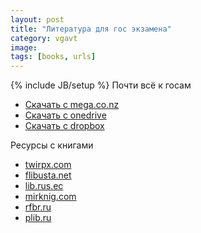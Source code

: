 ```yaml
---
layout: post
title: "Литература для гос экзамена"
category: vgavt
image: 
tags: [books, urls]
---
```

{% include JB/setup %}
Почти всё к госам

- [Скачать c mega.co.nz](https://mega.co.nz/#F!Y0JVVaxC!xfxUXz6lN8chMAC01onVMg)
- [Скачать c onedrive](https://onedrive.live.com/redir?resid=A43AA098F14CEFE9%2136347)
- [Скачать c dropbox](https://www.dropbox.com/sh/k2tl3un00psyddk/AABeyRqhUicOhkAI-1Rx-n45a?dl=0)

Ресурсы с книгами

- [twirpx.com](http://twirpx.com)
- [flibusta.net](http://flibusta.net)
- [lib.rus.ec](https://lib.rus.ec)
- [mirknig.com](http://mirknig.com)
- [rfbr.ru](http://www.rfbr.ru/rffi/ru/library)
- [plib.ru](http://www.plib.ru/)